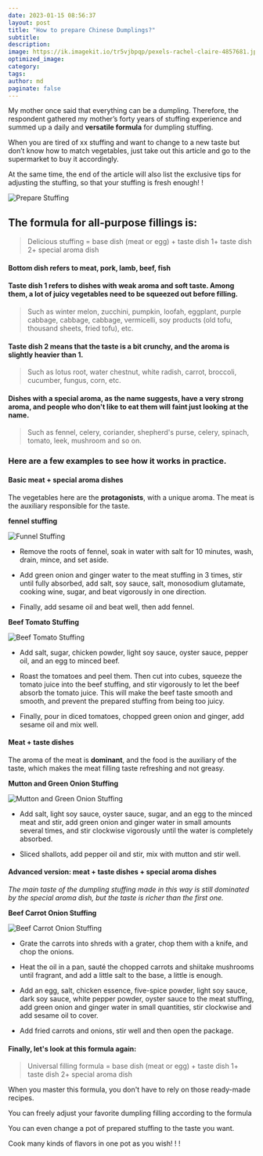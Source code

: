 ```yaml
---
date: 2023-01-15 08:56:37
layout: post
title: "How to prepare Chinese Dumplings?"
subtitle:
description:
image: https://ik.imagekit.io/tr5vjbpqp/pexels-rachel-claire-4857681.jpg?ik-sdk-version=javascript-1.4.3&updatedAt=1673781718174
optimized_image:
category:
tags:
author: md
paginate: false
---
```


My mother once said that everything can be a dumpling. Therefore, the respondent gathered my mother’s forty years of stuffing experience and summed up a daily and **versatile formula** for dumpling stuffing.

When you are tired of xx stuffing and want to change to a new taste but don’t know how to match vegetables, just take out this article and go to the supermarket to buy it accordingly.

At the same time, the end of the article will also list the exclusive tips for adjusting the stuffing, so that your stuffing is fresh enough! !

![Prepare Stuffing](https://ik.imagekit.io/tr5vjbpqp/pexels-cats-coming-750941.jpg?ik-sdk-version=javascript-1.4.3&updatedAt=1673777899574)

## The formula for all-purpose fillings is:

> Delicious stuffing = base dish (meat or egg) + taste dish 1+ taste dish 2+ special aroma dish

#### Bottom dish refers to meat, pork, lamb, beef, fish

#### Taste dish 1 refers to dishes with weak aroma and soft taste. Among them, a lot of juicy vegetables need to be squeezed out before filling.

> Such as winter melon, zucchini, pumpkin, loofah, eggplant, purple cabbage, cabbage, cabbage, vermicelli, soy products (old tofu, thousand sheets, fried tofu), etc.

#### Taste dish 2 means that the taste is a bit crunchy, and the aroma is slightly heavier than 1.

> Such as lotus root, water chestnut, white radish, carrot, broccoli, cucumber, fungus, corn, etc.

#### Dishes with a special aroma, as the name suggests, have a very strong aroma, and people who don't like to eat them will faint just looking at the name.

> Such as fennel, celery, coriander, shepherd's purse, celery, spinach, tomato, leek, mushroom and so on.

### Here are a few examples to see how it works in practice.

#### Basic meat + special aroma dishes

The vegetables here are the **protagonists**, with a unique aroma. The meat is the auxiliary responsible for the taste.

**fennel stuffing**

![Funnel Stuffing](https://ik.imagekit.io/tr5vjbpqp/p8073885a917401458-ss.jpg?ik-sdk-version=javascript-1.4.3&updatedAt=1673780897474)

* Remove the roots of fennel, soak in water with salt for 10 minutes, wash, drain, mince, and set aside.

* Add green onion and ginger water to the meat stuffing in 3 times, stir until fully absorbed, add salt, soy sauce, salt, monosodium glutamate, cooking wine, sugar, and beat vigorously in one direction.

* Finally, add sesame oil and beat well, then add fennel.


**Beef Tomato Stuffing**

![Beef Tomato Stuffing](https://ik.imagekit.io/tr5vjbpqp/7330.jpg_wh300.jpg?ik-sdk-version=javascript-1.4.3&updatedAt=1673780897673)

* Add salt, sugar, chicken powder, light soy sauce, oyster sauce, pepper oil, and an egg to minced beef.

* Roast the tomatoes and peel them. Then cut into cubes, squeeze the tomato juice into the beef stuffing, and stir vigorously to let the beef absorb the tomato juice. This will make the beef taste smooth and smooth, and prevent the prepared stuffing from being too juicy.

* Finally, pour in diced tomatoes, chopped green onion and ginger, add sesame oil and mix well.

#### Meat + taste dishes

The aroma of the meat is **dominant**, and the food is the auxiliary of the taste, which makes the meat filling taste refreshing and not greasy.

**Mutton and Green Onion Stuffing**

![Mutton and Green Onion Stuffing](https://ik.imagekit.io/tr5vjbpqp/01PZ5E57B364FEB9130D54px.jpg?ik-sdk-version=javascript-1.4.3&updatedAt=1673780897527)

* Add salt, light soy sauce, oyster sauce, sugar, and an egg to the minced meat and stir, add green onion and ginger water in small amounts several times, and stir clockwise vigorously until the water is completely absorbed.

* Sliced shallots, add pepper oil and stir, mix with mutton and stir well.

#### Advanced version: meat + taste dishes + special aroma dishes

*The main taste of the dumpling stuffing made in this way is still dominated by the special aroma dish, but the taste is richer than the first one.*

**Beef Carrot Onion Stuffing**

![Beef Carrot Onion Stuffing](https://ik.imagekit.io/tr5vjbpqp/2019110215726774189646366638100.jpeg?ik-sdk-version=javascript-1.4.3&updatedAt=1673780897519)

* Grate the carrots into shreds with a grater, chop them with a knife, and chop the onions.

* Heat the oil in a pan, sauté the chopped carrots and shiitake mushrooms until fragrant, and add a little salt to the base, a little is enough.

* Add an egg, salt, chicken essence, five-spice powder, light soy sauce, dark soy sauce, white pepper powder, oyster sauce to the meat stuffing, add green onion and ginger water in small quantities, stir clockwise and add sesame oil to cover.

* Add fried carrots and onions, stir well and then open the package.

#### Finally, let's look at this formula again:

> Universal filling formula = base dish (meat or egg) + taste dish 1+ taste dish 2+ special aroma dish

When you master this formula, you don't have to rely on those ready-made recipes.

You can freely adjust your favorite dumpling filling according to the formula

You can even change a pot of prepared stuffing to the taste you want.

Cook many kinds of flavors in one pot as you wish! ! !

